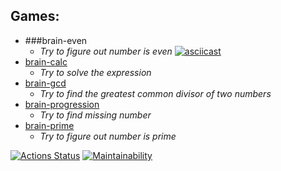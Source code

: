 ## Games:
* ###brain-even
  - *Try to figure out number is even*
  [![asciicast](https://asciinema.org/a/GuvFKbOzpLZq89pNMQ53njLQY.svg)](https://asciinema.org/a/GuvFKbOzpLZq89pNMQ53njLQY)
* [brain-calc](https://asciinema.org/a/C6ZSLtODqoCLiEvvDeNobil6D)
  - *Try to solve the expression*
* [brain-gcd](https://asciinema.org/a/LbovfwyHctgZVLWSEJeUtH17R)
  - *Try to find the greatest common divisor of two numbers*
* [brain-progression](https://asciinema.org/a/RAw3DNzFmqst9nSka4eZQbUhA)
  - *Try to find missing number*
* [brain-prime](https://asciinema.org/a/whJHPD4WrTk0VNw7KmE21AJSY)
  - *Try to figure out number is prime*

[![Actions Status](https://github.com/hellraze/frontend-project-44/workflows/hexlet-check/badge.svg)](https://github.com/hellraze/frontend-project-44/actions)
[![Maintainability](https://api.codeclimate.com/v1/badges/73854f324f73d089f7ca/maintainability)](https://codeclimate.com/github/hellraze/frontend-project-44/maintainability)